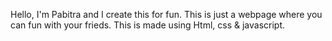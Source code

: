 Hello, I'm Pabitra and I create this for fun.
This is just a webpage where you can fun with your frieds.
This is made using Html, css & javascript.
